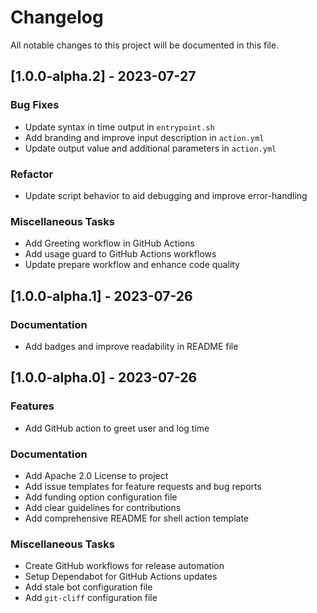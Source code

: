 # Changelog

All notable changes to this project will be documented in this file.

## [1.0.0-alpha.2] - 2023-07-27

### Bug Fixes

- Update syntax in time output in `entrypoint.sh`
- Add branding and improve input description in `action.yml`
- Update output value and additional parameters in `action.yml`

### Refactor

- Update script behavior to aid debugging and improve error-handling

### Miscellaneous Tasks

- Add Greeting workflow in GitHub Actions
- Add usage guard to GitHub Actions workflows
- Update prepare workflow and enhance code quality

## [1.0.0-alpha.1] - 2023-07-26

### Documentation

- Add badges and improve readability in README file

## [1.0.0-alpha.0] - 2023-07-26

### Features

- Add GitHub action to greet user and log time

### Documentation

- Add Apache 2.0 License to project
- Add issue templates for feature requests and bug reports
- Add funding option configuration file
- Add clear guidelines for contributions
- Add comprehensive README for shell action template

### Miscellaneous Tasks

- Create GitHub workflows for release automation
- Setup Dependabot for GitHub Actions updates
- Add stale bot configuration file
- Add `git-cliff` configuration file

<!-- generated by git-cliff -->
